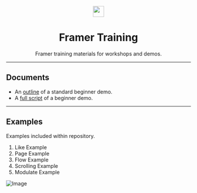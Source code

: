 <div align="center">
  <img src="https://cl.ly/q8ma/logo.png" width="30">
</div>

<h1 align="center">Framer Training</h1>
<p align="center">Framer training materials for workshops and demos.</p>

---

## Documents
- An [outline](https://www.getoutline.com/doc/beginner-demo-igAWeLnIrg) of a standard beginner demo.
- A [full script](https://docs.google.com/document/d/1AZF6sJfFpvzbOq7tDSwL775T8jVoGhrdN3UH92722D4/edit) of a beginner demo.

---

## Examples
Examples included within repository.

1. Like Example
2. Page Example
3. Flow Example
4. Scrolling Example
5. Modulate Example 

![Image](https://cl.ly/q9pH/Image.png)
